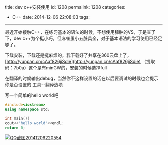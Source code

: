 title: dev c++安装使用
id: 1208
permalink: 1208
categories:
  - C++
date: 2014-12-06 22:08:03
tags:
---

最近开始接触C++，在练习基本的语法的时候，不想使用臃肿的VS，于是查了下，dev c++为个挺小巧，但麻雀虽小五脏具全，对于基本语法的学习使用已经足够了。

下载安装，下载还是挺麻烦的，我下载好了共享在360云盘上了，[http://yunpan.cn/cAaf826jiSdie](http://yunpan.cn/cAaf826jiSdie) （提取码：7b0a）这个是有minGW的，安装的时候选择full

在翻译的时候输出debug，当然你不这样设置的话在以后要调试的时候也会提示你是否设置的 工具--翻译选项

<!-- more -->

写一个简单的hello world吧
  ```  cpp
#include<iostream>
using namespace std;

int main(){
cout<<"hello world"<<endl;
return 0;
```

[![QQ截图20141206220554](/image/2014/12/QQ20141206220554_thumb.png "QQ截图20141206220554")](/image/2014/12/QQ20141206220554.png)